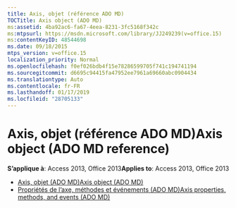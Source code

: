 ```yaml
---
title: Axis, objet (référence ADO MD)
TOCTitle: Axis object (ADO MD)
ms:assetid: 4ba92ac6-fa67-4eea-8231-3fc5168f342c
ms:mtpsurl: https://msdn.microsoft.com/library/JJ249239(v=office.15)
ms:contentKeyID: 48544698
ms.date: 09/18/2015
mtps_version: v=office.15
localization_priority: Normal
ms.openlocfilehash: f0ef026bdb4f15e78286599705f741c194741194
ms.sourcegitcommit: d6695c94415fa47952ee7961a69660abc0904434
ms.translationtype: Auto
ms.contentlocale: fr-FR
ms.lasthandoff: 01/17/2019
ms.locfileid: "28705133"
---
```

# <a name="axis-object-ado-md-reference"></a><span data-ttu-id="428a5-102">Axis, objet (référence ADO MD)</span><span class="sxs-lookup"><span data-stu-id="428a5-102">Axis object (ADO MD reference)</span></span>

<span data-ttu-id="428a5-103">**S’applique à**: Access 2013, Office 2013</span><span class="sxs-lookup"><span data-stu-id="428a5-103">**Applies to**: Access 2013, Office 2013</span></span>

- [<span data-ttu-id="428a5-104">Axis, objet (ADO MD)</span><span class="sxs-lookup"><span data-stu-id="428a5-104">Axis object (ADO MD)</span></span>](axis-object-ado-md.md)
- [<span data-ttu-id="428a5-105">Propriétés de l’axe, méthodes et événements (ADO MD)</span><span class="sxs-lookup"><span data-stu-id="428a5-105">Axis properties, methods, and events (ADO MD)</span></span>](axis-properties-methods-and-events-ado-md.md)


